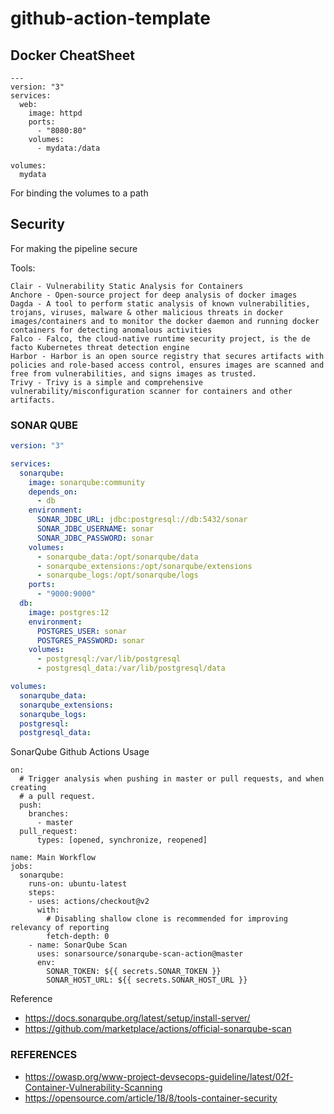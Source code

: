 # github-action-template

## Docker CheatSheet

```
---
version: "3"
services:
  web:
    image: httpd
    ports:
      - "8080:80"
    volumes:
      - mydata:/data

volumes:
  mydata
```

For binding the volumes to a path

## Security 

For making the pipeline secure

Tools:
```
Clair - Vulnerability Static Analysis for Containers
Anchore - Open-source project for deep analysis of docker images
Dagda - A tool to perform static analysis of known vulnerabilities, trojans, viruses, malware & other malicious threats in docker images/containers and to monitor the docker daemon and running docker containers for detecting anomalous activities
Falco - Falco, the cloud-native runtime security project, is the de facto Kubernetes threat detection engine
Harbor - Harbor is an open source registry that secures artifacts with policies and role-based access control, ensures images are scanned and free from vulnerabilities, and signs images as trusted.
Trivy - Trivy is a simple and comprehensive vulnerability/misconfiguration scanner for containers and other artifacts.
```

### SONAR QUBE


```yaml
version: "3"

services:
  sonarqube:
    image: sonarqube:community
    depends_on:
      - db
    environment:
      SONAR_JDBC_URL: jdbc:postgresql://db:5432/sonar
      SONAR_JDBC_USERNAME: sonar
      SONAR_JDBC_PASSWORD: sonar
    volumes:
      - sonarqube_data:/opt/sonarqube/data
      - sonarqube_extensions:/opt/sonarqube/extensions
      - sonarqube_logs:/opt/sonarqube/logs
    ports:
      - "9000:9000"
  db:
    image: postgres:12
    environment:
      POSTGRES_USER: sonar
      POSTGRES_PASSWORD: sonar
    volumes:
      - postgresql:/var/lib/postgresql
      - postgresql_data:/var/lib/postgresql/data

volumes:
  sonarqube_data:
  sonarqube_extensions:
  sonarqube_logs:
  postgresql:
  postgresql_data:
```

SonarQube Github Actions
Usage
```
on:
  # Trigger analysis when pushing in master or pull requests, and when creating
  # a pull request. 
  push:
    branches:
      - master
  pull_request:
      types: [opened, synchronize, reopened]

name: Main Workflow
jobs:
  sonarqube:
    runs-on: ubuntu-latest
    steps:
    - uses: actions/checkout@v2
      with:
        # Disabling shallow clone is recommended for improving relevancy of reporting
        fetch-depth: 0
    - name: SonarQube Scan
      uses: sonarsource/sonarqube-scan-action@master
      env:
        SONAR_TOKEN: ${{ secrets.SONAR_TOKEN }}
        SONAR_HOST_URL: ${{ secrets.SONAR_HOST_URL }}
```

Reference 
- https://docs.sonarqube.org/latest/setup/install-server/
- https://github.com/marketplace/actions/official-sonarqube-scan

### REFERENCES
- https://owasp.org/www-project-devsecops-guideline/latest/02f-Container-Vulnerability-Scanning
- https://opensource.com/article/18/8/tools-container-security
